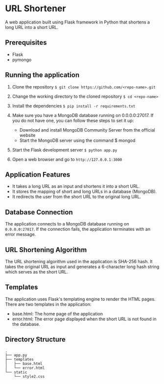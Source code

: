 # URL Shortener
A web application built using Flask framework in Python that shortens a long URL into a short URL.

## Prerequisites
- Flask
- pymongo

## Running the application
1. Clone the repository `$ git clone https://github.com/<repo-name>.git`

2. Change the working directory to the cloned repository `$ cd <repo-name>`

3. Install the dependencies `$ pip install -r requirements.txt`

5. Make sure you have a MongoDB database running on 0.0.0.0:27017. 
   If you do not have one, you can follow these steps to set it up:
   
    - Download and install MongoDB Community Server from the official website
    - Start the MongoDB server using the command $ mongod

4. Start the Flask development server `$ python app.py`

5. Open a web browser and go to `http://127.0.0.1:3000`

## Application Features
- It takes a long URL as an input and shortens it into a short URL.
- It stores the mapping of short and long URLs in a database (MongoDB).
- It redirects the user from the short URL to the original long URL.

## Database Connection
The application connects to a MongoDB database running on `0.0.0.0:27017`. If the connection fails, the application terminates with an error message.

## URL Shortening Algorithm
The URL shortening algorithm used in the application is SHA-256 hash. It takes the original URL as input and generates a 6-character long hash string which serves as the short URL.

## Templates
The application uses Flask's templating engine to render the HTML pages. There are two templates in the application:
- base.html: The home page of the application
- error.html: The error page displayed when the short URL is not found in the database.

## Directory Structure
```
.
├── app.py
├── templates
│   ├── base.html
│   └── error.html
└── static
    └── style2.css
```